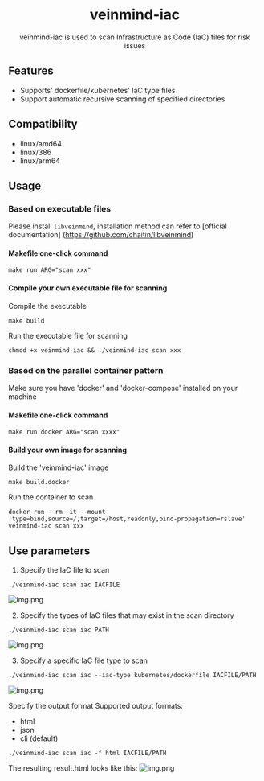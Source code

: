 <h1 align="center"> veinmind-iac </h1>

<p align="center">
veinmind-iac is used to scan Infrastructure as Code (IaC) files for risk issues
</p>

## Features

- Supports' dockerfile/kubernetes' IaC type files
- Support automatic recursive scanning of specified directories

## Compatibility

- linux/amd64
- linux/386
- linux/arm64
## Usage

### Based on executable files

Please install ` libveinmind `, installation method can refer to [official documentation] (https://github.com/chaitin/libveinmind)
#### Makefile one-click command

```
make run ARG="scan xxx"
```
#### Compile your own executable file for scanning

Compile the executable
```
make build
```
Run the executable file for scanning
```
chmod +x veinmind-iac && ./veinmind-iac scan xxx
```
### Based on the parallel container pattern
Make sure you have 'docker' and 'docker-compose' installed on your machine
#### Makefile one-click command
```
make run.docker ARG="scan xxxx"
```
#### Build your own image for scanning
Build the 'veinmind-iac' image
```
make build.docker
```
Run the container to scan
```
docker run --rm -it --mount 'type=bind,source=/,target=/host,readonly,bind-propagation=rslave' veinmind-iac scan xxx
```

## Use parameters

1. Specify the IaC file to scan

```
./veinmind-iac scan iac IACFILE
```
![img.png](https://veinmind-cache.oss-cn-hangzhou.aliyuncs.com/img/docs/veinmind-iac/iac_scan_iac_01.jpg)


2. Specify the types of IaC files that may exist in the scan directory

```
./veinmind-iac scan iac PATH
```
![img.png](https://veinmind-cache.oss-cn-hangzhou.aliyuncs.com/img/docs/veinmind-iac/iac_scan_iac_02.jpg)

3. Specify a specific IaC file type to scan

```
./veinmind-iac scan iac --iac-type kubernetes/dockerfile IACFILE/PATH
```
![img.png](https://veinmind-cache.oss-cn-hangzhou.aliyuncs.com/img/docs/veinmind-iac/iac_scan_iac_03.jpg)

Specify the output format
Supported output formats:
- html
- json
- cli (default)
```
./veinmind-iac scan iac -f html IACFILE/PATH
```
The resulting result.html looks like this:
![img.png](https://veinmind-cache.oss-cn-hangzhou.aliyuncs.com/img/docs/veinmind-iac/iac_scan_iac_04.jpg)

